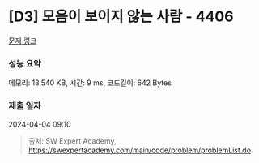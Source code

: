 # [D3] 모음이 보이지 않는 사람 - 4406 

[문제 링크](https://swexpertacademy.com/main/code/problem/problemDetail.do?contestProbId=AWNcD_66pUEDFAV8) 

### 성능 요약

메모리: 13,540 KB, 시간: 9 ms, 코드길이: 642 Bytes

### 제출 일자

2024-04-04 09:10



> 출처: SW Expert Academy, https://swexpertacademy.com/main/code/problem/problemList.do